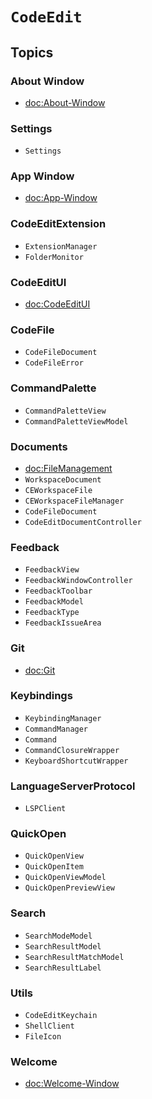 # ``CodeEdit``

## Topics

### About Window

- <doc:About-Window>

### Settings

- ``Settings``

### App Window

- <doc:App-Window>

### CodeEditExtension

- ``ExtensionManager``
- ``FolderMonitor``

### CodeEditUI

- <doc:CodeEditUI>

### CodeFile

- ``CodeFileDocument``
- ``CodeFileError``

### CommandPalette

- ``CommandPaletteView``
- ``CommandPaletteViewModel``

### Documents

- <doc:FileManagement>
- ``WorkspaceDocument``
- ``CEWorkspaceFile``
- ``CEWorkspaceFileManager``
- ``CodeFileDocument``
- ``CodeEditDocumentController``

### Feedback

- ``FeedbackView``
- ``FeedbackWindowController``
- ``FeedbackToolbar``
- ``FeedbackModel``
- ``FeedbackType``
- ``FeedbackIssueArea``

### Git

- <doc:Git>

### Keybindings

- ``KeybindingManager``
- ``CommandManager``
- ``Command``
- ``CommandClosureWrapper``
- ``KeyboardShortcutWrapper``

### LanguageServerProtocol

- ``LSPClient``

### QuickOpen

- ``QuickOpenView``
- ``QuickOpenItem``
- ``QuickOpenViewModel``
- ``QuickOpenPreviewView``

### Search

- ``SearchModeModel``
- ``SearchResultModel``
- ``SearchResultMatchModel``
- ``SearchResultLabel``

### Utils

- ``CodeEditKeychain``
- ``ShellClient``
- ``FileIcon``

### Welcome

- <doc:Welcome-Window>
